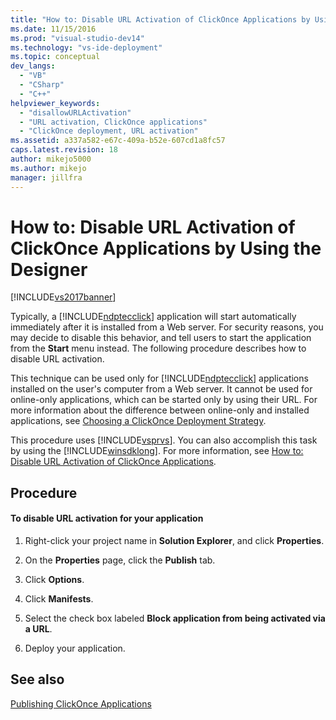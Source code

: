 ```yaml
---
title: "How to: Disable URL Activation of ClickOnce Applications by Using the Designer | Microsoft Docs"
ms.date: 11/15/2016
ms.prod: "visual-studio-dev14"
ms.technology: "vs-ide-deployment"
ms.topic: conceptual
dev_langs: 
  - "VB"
  - "CSharp"
  - "C++"
helpviewer_keywords: 
  - "disallowURLActivation"
  - "URL activation, ClickOnce applications"
  - "ClickOnce deployment, URL activation"
ms.assetid: a337a582-e67c-409a-b52e-607cd1a8fc57
caps.latest.revision: 18
author: mikejo5000
ms.author: mikejo
manager: jillfra
---
```

# How to: Disable URL Activation of ClickOnce Applications by Using the Designer
[!INCLUDE[vs2017banner](../includes/vs2017banner.md)]

Typically, a [!INCLUDE[ndptecclick](../includes/ndptecclick-md.md)] application will start automatically immediately after it is installed from a Web server. For security reasons, you may decide to disable this behavior, and tell users to start the application from the **Start** menu instead. The following procedure describes how to disable URL activation.  
  
 This technique can be used only for [!INCLUDE[ndptecclick](../includes/ndptecclick-md.md)] applications installed on the user's computer from a Web server. It cannot be used for online-only applications, which can be started only by using their URL. For more information about the difference between online-only and installed applications, see [Choosing a ClickOnce Deployment Strategy](../deployment/choosing-a-clickonce-deployment-strategy.md).  
  
 This procedure uses [!INCLUDE[vsprvs](../includes/vsprvs-md.md)]. You can also accomplish this task by using the [!INCLUDE[winsdklong](../includes/winsdklong-md.md)]. For more information, see [How to: Disable URL Activation of ClickOnce Applications](../deployment/how-to-disable-url-activation-of-clickonce-applications.md).  
  
## Procedure  
  
#### To disable URL activation for your application  
  
1. Right-click your project name in **Solution Explorer**, and click **Properties**.  
  
2. On the **Properties** page, click the **Publish** tab.  
  
3. Click **Options**.  
  
4. Click **Manifests**.  
  
5. Select the check box labeled **Block application from being activated via a URL**.  
  
6. Deploy your application.  
  
## See also  
 [Publishing ClickOnce Applications](../deployment/publishing-clickonce-applications.md)
